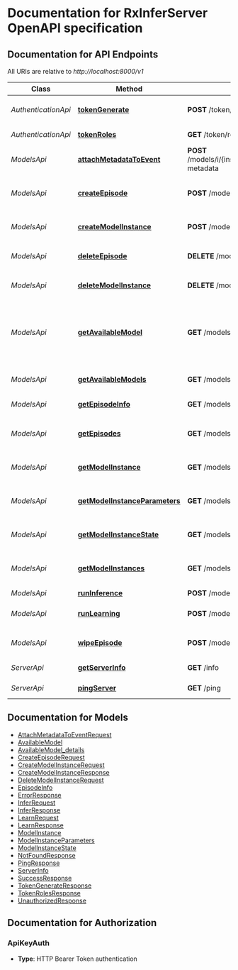# Documentation for RxInferServer OpenAPI specification

<a name="documentation-for-api-endpoints"></a>
## Documentation for API Endpoints

All URIs are relative to *http://localhost:8000/v1*

| Class | Method | HTTP request | Description |
|------------ | ------------- | ------------- | -------------|
| *AuthenticationApi* | [**tokenGenerate**](Apis/AuthenticationApi.md#tokengenerate) | **POST** /token/generate | Generate authentication token |
*AuthenticationApi* | [**tokenRoles**](Apis/AuthenticationApi.md#tokenroles) | **GET** /token/roles | Get token roles |
| *ModelsApi* | [**attachMetadataToEvent**](Apis/ModelsApi.md#attachmetadatatoevent) | **POST** /models/i/{instance_id}/episodes/{episode_name}/events/{event_id}/attach-metadata | Attach metadata to an event |
*ModelsApi* | [**createEpisode**](Apis/ModelsApi.md#createepisode) | **POST** /models/i/{instance_id}/create-episode | Create a new episode for a model instance |
*ModelsApi* | [**createModelInstance**](Apis/ModelsApi.md#createmodelinstance) | **POST** /models/create-instance | Create a new model instance |
*ModelsApi* | [**deleteEpisode**](Apis/ModelsApi.md#deleteepisode) | **DELETE** /models/i/{instance_id}/episodes/{episode_name} | Delete an episode for a model |
*ModelsApi* | [**deleteModelInstance**](Apis/ModelsApi.md#deletemodelinstance) | **DELETE** /models/i/{instance_id} | Delete a model instance |
*ModelsApi* | [**getAvailableModel**](Apis/ModelsApi.md#getavailablemodel) | **GET** /models/available/{model_name} | Get information about a specific model available for creation |
*ModelsApi* | [**getAvailableModels**](Apis/ModelsApi.md#getavailablemodels) | **GET** /models/available | Get models available for creation |
*ModelsApi* | [**getEpisodeInfo**](Apis/ModelsApi.md#getepisodeinfo) | **GET** /models/i/{instance_id}/episodes/{episode_name} | Get episode information |
*ModelsApi* | [**getEpisodes**](Apis/ModelsApi.md#getepisodes) | **GET** /models/i/{instance_id}/episodes | Get all episodes for a model instance |
*ModelsApi* | [**getModelInstance**](Apis/ModelsApi.md#getmodelinstance) | **GET** /models/i/{instance_id} | Get model instance information |
*ModelsApi* | [**getModelInstanceParameters**](Apis/ModelsApi.md#getmodelinstanceparameters) | **GET** /models/i/{instance_id}/parameters | Get the parameters of a model instance |
*ModelsApi* | [**getModelInstanceState**](Apis/ModelsApi.md#getmodelinstancestate) | **GET** /models/i/{instance_id}/state | Get the state of a model instance |
*ModelsApi* | [**getModelInstances**](Apis/ModelsApi.md#getmodelinstances) | **GET** /models/instances | Get all created model instances |
*ModelsApi* | [**runInference**](Apis/ModelsApi.md#runinference) | **POST** /models/i/{instance_id}/infer | Run inference |
*ModelsApi* | [**runLearning**](Apis/ModelsApi.md#runlearning) | **POST** /models/i/{instance_id}/learn | Learn from previous observations |
*ModelsApi* | [**wipeEpisode**](Apis/ModelsApi.md#wipeepisode) | **POST** /models/i/{instance_id}/episodes/{episode_name}/wipe | Wipe all events from an episode |
| *ServerApi* | [**getServerInfo**](Apis/ServerApi.md#getserverinfo) | **GET** /info | Get server information |
*ServerApi* | [**pingServer**](Apis/ServerApi.md#pingserver) | **GET** /ping | Health check endpoint |


<a name="documentation-for-models"></a>
## Documentation for Models

 - [AttachMetadataToEventRequest](./Models/AttachMetadataToEventRequest.md)
 - [AvailableModel](./Models/AvailableModel.md)
 - [AvailableModel_details](./Models/AvailableModel_details.md)
 - [CreateEpisodeRequest](./Models/CreateEpisodeRequest.md)
 - [CreateModelInstanceRequest](./Models/CreateModelInstanceRequest.md)
 - [CreateModelInstanceResponse](./Models/CreateModelInstanceResponse.md)
 - [DeleteModelInstanceRequest](./Models/DeleteModelInstanceRequest.md)
 - [EpisodeInfo](./Models/EpisodeInfo.md)
 - [ErrorResponse](./Models/ErrorResponse.md)
 - [InferRequest](./Models/InferRequest.md)
 - [InferResponse](./Models/InferResponse.md)
 - [LearnRequest](./Models/LearnRequest.md)
 - [LearnResponse](./Models/LearnResponse.md)
 - [ModelInstance](./Models/ModelInstance.md)
 - [ModelInstanceParameters](./Models/ModelInstanceParameters.md)
 - [ModelInstanceState](./Models/ModelInstanceState.md)
 - [NotFoundResponse](./Models/NotFoundResponse.md)
 - [PingResponse](./Models/PingResponse.md)
 - [ServerInfo](./Models/ServerInfo.md)
 - [SuccessResponse](./Models/SuccessResponse.md)
 - [TokenGenerateResponse](./Models/TokenGenerateResponse.md)
 - [TokenRolesResponse](./Models/TokenRolesResponse.md)
 - [UnauthorizedResponse](./Models/UnauthorizedResponse.md)


<a name="documentation-for-authorization"></a>
## Documentation for Authorization

<a name="ApiKeyAuth"></a>
### ApiKeyAuth

- **Type**: HTTP Bearer Token authentication

